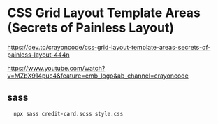 # CSS Grid Layout Template Areas (Secrets of Painless Layout)
https://dev.to/crayoncode/css-grid-layout-template-areas-secrets-of-painless-layout-444n

https://www.youtube.com/watch?v=MZbX914puc4&feature=emb_logo&ab_channel=crayoncode


## sass
```
  npx sass credit-card.scss style.css
```




